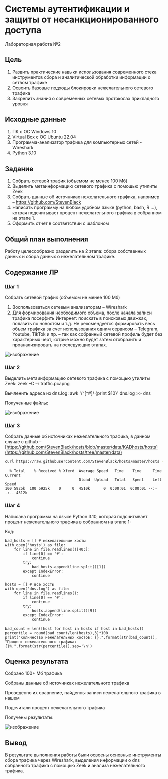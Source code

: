 # Системы аутентификации и защиты от несанкционированного доступа

Лабораторная работа №2

## Цель

1. Развить практические навыки использования современного стека инструментов сбора и аналитической обработки информации о сетвом трафике
2. Освоить базовые подходы блокировки нежелательного сетевого трафика
3. Закрепить знания о современных сетевых протоколах прикладного уровня

## ️Исходные данные

1. ПК с ОС Windows 10
2. Virtual Box с ОС Ubuntu 22.04
3. Программа-анализатор трафика для компьютерных сетей - Wireshark
4. Python 3.10

## ️Задание

1. Собрать сетевой трафик (объемом не менее 100 Мб)
2. Выделить метаинформацию сетевого трафика с помощью утилиты Zeek
3. Собрать данные об источниках нежелательного трафика, например – https://github.com/StevenBlack
4. Написать программу на любом удобном языке (python, bash, R …), котрая подсчитывает процент нежелательного трафика в собранном на этапе 1.
5. Оформить отчет в соответствии с шаблоном

## ️Общий план выполнения

Работу целесообразно разделить на 2 этапа: сбора собственных данных и сбора данных о нежелательном
трафике.

## Содержание ЛР

### Шаг 1

Собрать сетевой трафик (объемом не менее 100 Мб)

1. Воспользоваться сетевым анализаторам – Wireshark
2. Для формирования необходимого объема, после начала записи трафика посерфить Интернет: поискать в поисковых движках, полазить по новостям и т.д. Не рекомендуется формировать весь объем трафика за счет использования одним сервисом – Telegram, Youtube, TikTok и пр. – так как собранный
сетевой профиль будет без характерных черт, котрые можно будет затем отобразить и проанализировать на последующих этапах.

![изображение](https://github.com/Scythe888/SAZND/assets/134215335/dc7a3d15-c888-423a-a6ff-0e5c62d2e70e)


### Шаг 2

Выделить метаинформацию сетевого трафика с помощью утилиты Zeek:
zeek –C –r traffic.pcapng

Вычленить адреса из dns.log:
awk '/^[^#]/ {print $10}' dns.log >> dns

Полученные файлы:

![изображение](https://github.com/Scythe888/SAZND/assets/134215335/de6b83ef-e652-4cc5-a158-c7af2e427287)


### Шаг 3

Собрать данные об источниках нежелательного трафика, в данном случае с github – [https://github.com/StevenBlack/hosts/blob/master/data/KADhosts/hosts](https://github.com/StevenBlack/hosts/tree/master/data)

``` bash
curl https://raw.githubusercontent.com/StevenBlack/hosts/master/hosts -o /home/vlad/hosts
```
```
  % Total    % Received % Xferd  Average Speed   Time    Time     Time  Current
                                 Dload  Upload   Total   Spent    Left  Speed
100 5925k  100 5925k    0     0  4510k      0  0:00:01  0:00:01 --:--:-- 4512k

```

### Шаг 4

Написана программа на языке Python 3.10, которая подсчитывает процент
нежелательного трафика в собранном на этапе 1:

Код:
```
bad_hosts = [] # нежелательные хосты
with open('hosts') as file:
    for line in file.readlines()[40:]:
        if line[0] == '#':
            continue
        try:
            bad_hosts.append(line.split()[1])
        except IndexError:
            continue
        
hosts = [] # все хосты
with open('dns.log') as file:
    for line in file.readlines():
        if line[0] == '#':
            continue
        try:
            hosts.append(line.split()[9])
        except IndexError:
            continue

bad_count = len([host for host in hosts if host in bad_hosts])
percentile = round(bad_count/len(hosts),3)*100
print("Количество нежелательных хостов: {}.".format(str(bad_count)),
"Процент нежелательного трафика: {}%.".format(str(percentile)),sep='\n')
```
## ️Оценка результата

Собрано 100+ Мб трафика

Собраны данные об источниках нежелательного трафика

Проведенно их сравнение, найденны записи нежелательного трафика в нашем 

Подсчитали процент нежелательного трафика

Получены результаты:

![изображение](https://github.com/Scythe888/SAZND/assets/134215335/1f3b53e3-bfd8-46dd-8305-25d92a7e4a6c)

## ️Вывод 

В результате выполнения работы были освоены основные инструменты сбора трафика через Wireshark, выделения информации о dns собранного трафика с помощью Zeek и анализа нежелательного трафика.
